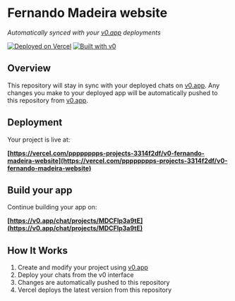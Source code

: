 # Fernando Madeira website

*Automatically synced with your [v0.app](https://v0.app) deployments*

[![Deployed on Vercel](https://img.shields.io/badge/Deployed%20on-Vercel-black?style=for-the-badge&logo=vercel)](https://vercel.com/pppppppps-projects-3314f2df/v0-fernando-madeira-website)
[![Built with v0](https://img.shields.io/badge/Built%20with-v0.app-black?style=for-the-badge)](https://v0.app/chat/projects/MDCFlp3a9tE)

## Overview

This repository will stay in sync with your deployed chats on [v0.app](https://v0.app).
Any changes you make to your deployed app will be automatically pushed to this repository from [v0.app](https://v0.app).

## Deployment

Your project is live at:

**[https://vercel.com/pppppppps-projects-3314f2df/v0-fernando-madeira-website](https://vercel.com/pppppppps-projects-3314f2df/v0-fernando-madeira-website)**

## Build your app

Continue building your app on:

**[https://v0.app/chat/projects/MDCFlp3a9tE](https://v0.app/chat/projects/MDCFlp3a9tE)**

## How It Works

1. Create and modify your project using [v0.app](https://v0.app)
2. Deploy your chats from the v0 interface
3. Changes are automatically pushed to this repository
4. Vercel deploys the latest version from this repository